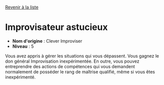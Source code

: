 [Revenir à la liste](..)

# Improvisateur astucieux

 * **Nom d'origine** : Clever Improviser
 * **Niveau** : 5


<p>Vous avez appris à gérer les situations qui vous dépassent. Vous gagnez le don général Improvisation inexpérimentée. En outre, vous pouvez entreprendre des actions de compétences qui vous demandent normalement de posséder le rang de maîtrise qualifié, même si vous êtes inexpérimenté.</p>